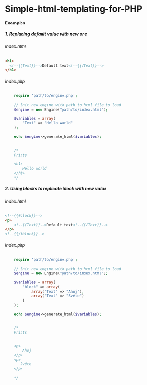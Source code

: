 ﻿# Simple-html-templating-for-PHP



#### Examples


##### 1. Replacing default value with new one

###### index.html
```html
<h1>
  <!--{{Text}}-->Default text<!--{{/Text}}-->
</h1>
```


###### index.php

```php
	require 'path/to/engine.php';
    
    // Init new engine with path to html file to load
    $engine = new Engine("path/to/index.html");
    
    $variables = array(
    	"Text" => "Hello world"
    );
    
    echo $engine->generate_html($variables);
    
    
    /*
    Prints
    
    <h1>
  		Hello world
    </h1>
    */
```

##### 2. Using blocks to replicate block with new value

###### index.html
```html
<!--{{#block}}-->
<p>
	<!--{{Text}}-->Default text<!--{{/Text}}-->
</p>
<!--{{/#block}}-->
```

###### index.php

```php
	require 'path/to/engine.php';
    
    // Init new engine with path to html file to load
    $engine = new Engine("path/to/index.html");
    
    $variables = array(
    	"block" => array(
        	array("Text" => "Ahoj"),
            array("Text" => "Světe")
        )
    );
    
    echo $engine->generate_html($variables);
    
    
    /*
    Prints
    
    
    <p>
        Ahoj
    </p>
    <p>
       Světe
    </p>
    
    */
```
